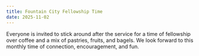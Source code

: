 ```yaml
---
title: Fountain City Fellowship Time
date: 2025-11-02
---
```


Everyone is invited to stick around after the service for a time of fellowship over coffee and a mix of pastries, fruits, and bagels. We look forward to this monthly time of connection, encouragement, and fun.
